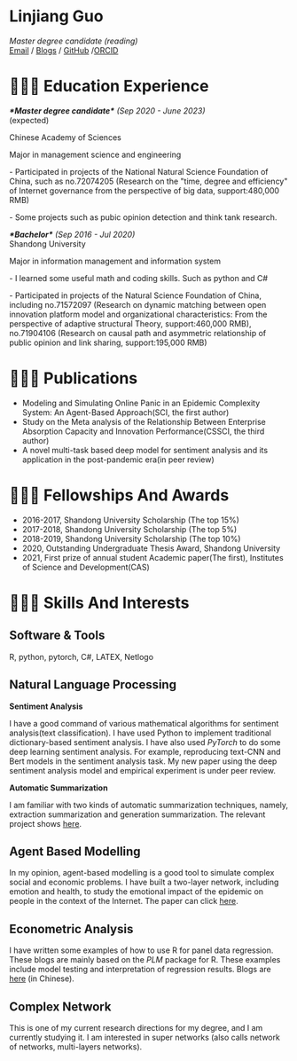 # Linjiang Guo

_Master degree candidate (reading)_ <br>
[Email](mailto:scpaulguo@163.com) / [Blogs](https://blog.csdn.net/weixin_43718786?spm=1011.2124.3001.5343) / [GitHub](https://github.com/downw) /[ORCID](https://orcid.org/my-orcid?orcid=0000-0002-1571-356X)


# 👩🏼‍💻 Education Experience                                                                                                                                                       
***\*Master degree candidate\****   *_(Sep 2020 - June 2023)_* <br>(expected)

Chinese Academy of Sciences

Major in management science and engineering

\- Participated in projects of the National Natural Science Foundation of China, such as no.72074205 (Research on the "time, degree and efficiency" of Internet governance from the perspective of big data, support:480,000 RMB)

\- Some projects such as pubic opinion detection and think tank research.

***\*Bachelor\****   *_(Sep 2016 - Jul 2020)_* <br> Shandong University

Major in information management and information system

\- I learned some useful math and coding skills. Such as python and C#

\- Participated in projects of the Natural Science Foundation of China, including no.71572097 (Research on dynamic matching between open innovation platform model and organizational characteristics: From the perspective of adaptive structural Theory, support:460,000 RMB), no.71904106 (Research on causal path and asymmetric relationship of public opinion and link sharing, support:195,000 RMB)





# 👩🏼‍💻 Publications

- Modeling and Simulating Online Panic in an Epidemic Complexity System: An Agent-Based Approach(SCI, the first author)
- Study on the Meta analysis of the Relationship Between Enterprise Absorption Capacity and Innovation Performance(CSSCI, the third author)
- A novel multi-task based deep model for sentiment analysis and its application in the post-pandemic era(in peer review)

# 👩🏼‍💻 Fellowships And Awards

- 2016-2017, Shandong University Scholarship (The top 15%)
- 2017-2018, Shandong University Scholarship (The top 5%)
- 2018-2019, Shandong University Scholarship (The top 10%)
- 2020, Outstanding Undergraduate Thesis Award, Shandong University
- 2021, First prize of annual student Academic paper(The first), Institutes of Science and Development(CAS)


# 👩🏼‍💻 Skills And Interests
## Software & Tools
  R, python, pytorch, C#, LATEX, Netlogo

## Natural Language Processing

**Sentiment Analysis**

   I have a good command of various mathematical algorithms for sentiment analysis(text classification). I have used Python to implement traditional dictionary-based sentiment analysis. I have also used *PyTorch* to do some deep learning sentiment analysis. For example, reproducing text-CNN and Bert models in the sentiment analysis task. My new paper using the deep sentiment analysis model and empirical experiment is under peer review.

**Automatic Summarization**

   I am familiar with two kinds of automatic summarization techniques, namely, extraction summarization and generation summarization. The relevant project shows [here](https://github.com/downw/summrization).

## Agent Based Modelling

In my opinion, agent-based modelling is a good tool to simulate complex social and economic problems. I have built a two-layer network, including emotion and health, to study the emotional impact of the epidemic on people in the context of the Internet. The paper can click [here](https://www.hindawi.com/journals/complexity/2021/9933720/).

## Econometric Analysis

I have written some examples of how to use R for panel data regression. These blogs are mainly based on the *PLM* package for R. These examples include model testing and interpretation of regression results. Blogs are [here](https://blog.csdn.net/weixin_43718786/category_10538680.html?spm=1001.2014.3001.5482) (in Chinese).

## Complex Network

This is one of my current research directions for my degree, and I am currently studying it. I am interested in super networks (also calls network of networks, multi-layers networks).


